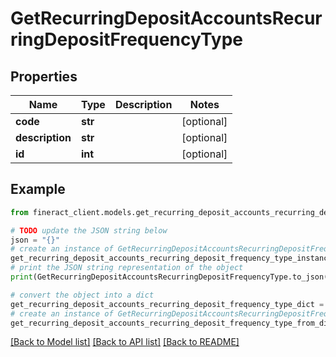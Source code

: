 # GetRecurringDepositAccountsRecurringDepositFrequencyType


## Properties

Name | Type | Description | Notes
------------ | ------------- | ------------- | -------------
**code** | **str** |  | [optional] 
**description** | **str** |  | [optional] 
**id** | **int** |  | [optional] 

## Example

```python
from fineract_client.models.get_recurring_deposit_accounts_recurring_deposit_frequency_type import GetRecurringDepositAccountsRecurringDepositFrequencyType

# TODO update the JSON string below
json = "{}"
# create an instance of GetRecurringDepositAccountsRecurringDepositFrequencyType from a JSON string
get_recurring_deposit_accounts_recurring_deposit_frequency_type_instance = GetRecurringDepositAccountsRecurringDepositFrequencyType.from_json(json)
# print the JSON string representation of the object
print(GetRecurringDepositAccountsRecurringDepositFrequencyType.to_json())

# convert the object into a dict
get_recurring_deposit_accounts_recurring_deposit_frequency_type_dict = get_recurring_deposit_accounts_recurring_deposit_frequency_type_instance.to_dict()
# create an instance of GetRecurringDepositAccountsRecurringDepositFrequencyType from a dict
get_recurring_deposit_accounts_recurring_deposit_frequency_type_from_dict = GetRecurringDepositAccountsRecurringDepositFrequencyType.from_dict(get_recurring_deposit_accounts_recurring_deposit_frequency_type_dict)
```
[[Back to Model list]](../README.md#documentation-for-models) [[Back to API list]](../README.md#documentation-for-api-endpoints) [[Back to README]](../README.md)


